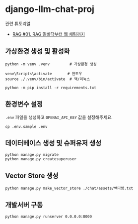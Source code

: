 # django-llm-chat-proj

관련 튜토리얼

* [RAG #01. RAG 밑바닥부터 웹 채팅까지](https://ai.pyhub.kr/rag-01/)

## 가상환경 생성 및 활성화

```
python -m venv .venv         # 가상환경 생성

venv\Scripts\activate       # 윈도우
source ./.venv/bin/activate  # 맥/리눅스

python -m pip install -r requirements.txt
```

## 환경변수 설정

`.env` 파일을 생성하고 `OPENAI_API_KEY` 값을 설정해주세요.

```
cp .env.sample .env
```

## 데이터베이스 생성 및 슈퍼유저 생성

```
python manage.py migrate
python manage.py createsuperuser
```

## Vector Store 생성

```
python manage.py make_vector_store ./chat/assets/빽다방.txt
```

## 개발서버 구동

```
python manage.py runserver 0.0.0.0:8000
```

